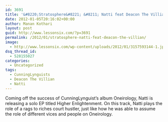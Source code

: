 ```yaml
---
id: 3691
title: '&#8220;Stratosphere&#8221; &#8211; Natti feat Deacon The Villian'
date: 2012-01-05T20:16:02+00:00
author: Manan Kothari
layout: post
guid: http://www.lessonsix.com/?p=3691
permalink: /2012/01/stratosphere-natti-feat-deacon-the-villian/
image:
  - http://www.lessonsix.com/wp-content/uploads/2012/01/3157593144-1.jpg
dsq_thread_id:
  - 528155027
categories:
  - Uncategorized
tags:
  - CunningLynguists
  - Deacon The Villian
  - Natti
---
```

Coming off the success of CunningLynguist&#8217;s album Oneirology, Natti is releasing a solo EP titled Higher Enlightenment. On this track, Natti plays the role of a rags to riches court hustler, just like how he was able to assume the role of different vices and people on Oneirology.